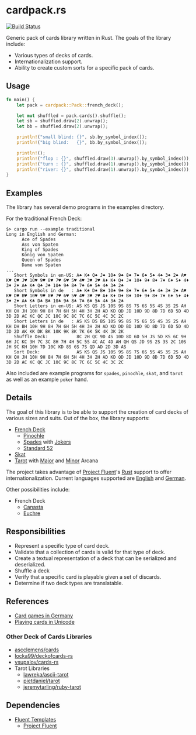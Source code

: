 # cardpack.rs

[![Build Status](https://api.travis-ci.com/ContractBridge/cardpack.rs.svg?branch=main)](https://travis-ci.com/github/ContractBridge/cardpack.rs)

Generic pack of cards library written in Rust. The goals of the library include:

* Various types of decks of cards.
* Internationalization support.
* Ability to create custom sorts for a specific pack of cards.

## Usage

```rust
fn main() {
    let pack = cardpack::Pack::french_deck();

    let mut shuffled = pack.cards().shuffle();
    let sb = shuffled.draw(2).unwrap();
    let bb = shuffled.draw(2).unwrap();

    println!("small blind: {}", sb.by_symbol_index());
    println!("big blind:   {}", bb.by_symbol_index());

    println!();
    println!("flop : {}", shuffled.draw(3).unwrap().by_symbol_index());
    println!("turn : {}", shuffled.draw(1).unwrap().by_symbol_index());
    println!("river: {}", shuffled.draw(1).unwrap().by_symbol_index());
}
```

## Examples

The library has several demo programs in the examples directory.

For the traditional French Deck:

```
$> cargo run --example traditional
Long in English and German:
      Ace of Spades
      Ass von Spaten
      King of Spades
      König von Spaten
      Queen of Spades
      Dame von Spaten
...
   Short Symbols in en-US: A♠ K♠ Q♠ J♠ 10♠ 9♠ 8♠ 7♠ 6♠ 5♠ 4♠ 3♠ 2♠ A♥ K♥ Q♥ J♥ 10♥ 9♥ 8♥ 7♥ 6♥ 5♥ 4♥ 3♥ 2♥ A♦ K♦ Q♦ J♦ 10♦ 9♦ 8♦ 7♦ 6♦ 5♦ 4♦ 3♦ 2♦ A♣ K♣ Q♣ J♣ 10♣ 9♣ 8♣ 7♣ 6♣ 5♣ 4♣ 3♣ 2♣
   Short Symbols in de   : A♠ K♠ D♠ B♠ 10♠ 9♠ 8♠ 7♠ 6♠ 5♠ 4♠ 3♠ 2♠ A♥ K♥ D♥ B♥ 10♥ 9♥ 8♥ 7♥ 6♥ 5♥ 4♥ 3♥ 2♥ A♦ K♦ D♦ B♦ 10♦ 9♦ 8♦ 7♦ 6♦ 5♦ 4♦ 3♦ 2♦ A♣ K♣ D♣ B♣ 10♣ 9♣ 8♣ 7♣ 6♣ 5♣ 4♣ 3♣ 2♣
   Short Letters in en-US: AS KS QS JS 10S 9S 8S 7S 6S 5S 4S 3S 2S AH KH QH JH 10H 9H 8H 7H 6H 5H 4H 3H 2H AD KD QD JD 10D 9D 8D 7D 6D 5D 4D 3D 2D AC KC QC JC 10C 9C 8C 7C 6C 5C 4C 3C 2C
   Short Letters in de   : AS KS DS BS 10S 9S 8S 7S 6S 5S 4S 3S 2S AH KH DH BH 10H 9H 8H 7H 6H 5H 4H 3H 2H AD KD DD BD 10D 9D 8D 7D 6D 5D 4D 3D 2D AK KK DK BK 10K 9K 8K 7K 6K 5K 4K 3K 2K
   Shuffle Deck:           8C 2H QC 9D 4S 10D 8D 6D 5H JS 5D KS 6C 9H 6H JC KC 3H 7C 3C 8H 7H 4H 5C 5S 4C AC 4D AH QH QS JD 9S 2S 3S 2C 10S JH 9C KH 10H 7D 10C KD 8S 6S 7S QD AD 2D 3D AS
   Sort Deck:              AS KS QS JS 10S 9S 8S 7S 6S 5S 4S 3S 2S AH KH QH JH 10H 9H 8H 7H 6H 5H 4H 3H 2H AD KD QD JD 10D 9D 8D 7D 6D 5D 4D 3D 2D AC KC QC JC 10C 9C 8C 7C 6C 5C 4C 3C 2C
```

Also included are example programs for `spades`, `pinochle`, `skat`, and `tarot` as well as an example `poker` hand.

## Details

The goal of this library is to be able to support the creation of card
decks of various sizes and suits. Out of the box, the library supports:

* [French Deck](https://en.wikipedia.org/wiki/French_playing_cards)
  * [Pinochle](https://en.wikipedia.org/wiki/Pinochle#Deck)
  * [Spades](https://en.wikipedia.org/wiki/Spades_(card_game)#General_overview) with [Jokers](https://en.wikipedia.org/wiki/Joker_(playing_card))
  * [Standard 52](https://en.wikipedia.org/wiki/Standard_52-card_deck)
* [Skat](https://en.wikipedia.org/wiki/Skat_(card_game)#Deck)
* [Tarot](https://en.wikipedia.org/wiki/Tarot#Tarot_gaming_decks) with [Major](https://en.wikipedia.org/wiki/Major_Arcana) and [Minor](https://en.wikipedia.org/wiki/Minor_Arcana) Arcana

The project takes advantage of [Project Fluent](https://www.projectfluent.org/)'s
[Rust](https://github.com/projectfluent/fluent-rs) support to offer
internationalization. Current languages supported are
[English](src/fluent/locales/en-US/french-deck.ftl) and
[German](src/fluent/locales/de/french-deck.ftl).

Other possibilities include:

* French Deck
  * [Canasta](https://en.wikipedia.org/wiki/Canasta#Cards_and_deal)
  * [Euchre](https://en.wikipedia.org/wiki/Euchre)

## Responsibilities

* Represent a specific type of card deck.
* Validate that a collection of cards is valid for that type of deck.
* Create a textual representation of a deck that can be serialized and deserialized.
* Shuffle a deck
* Verify that a specific card is playable given a set of discards.
* Determine if two deck types are translatable.

## References

* [Card games in Germany](https://www.pagat.com/national/germany.html)
* [Playing cards in Unicode](https://en.wikipedia.org/wiki/Playing_cards_in_Unicode)

### Other Deck of Cards Libraries

* [ascclemens/cards](https://github.com/ascclemens/cards)
* [locka99/deckofcards-rs](https://github.com/locka99/deckofcards-rs)
* [vsupalov/cards-rs](https://github.com/vsupalov/cards-rs)
* Tarot Libraries
  * [lawreka/ascii-tarot](https://github.com/lawreka/ascii-tarot)
  * [pietdaniel/tarot](https://github.com/pietdaniel/tarot)
  * [jeremytarling/ruby-tarot](https://github.com/jeremytarling/ruby-tarot)

## Dependencies

* [Fluent Templates](https://github.com/XAMPPRocky/fluent-templates)
  * [Project Fluent](https://www.projectfluent.org/)
